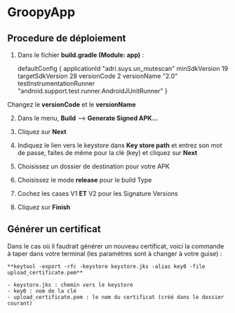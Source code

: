 # GroopyApp

## Procedure de déploiement

1) Dans le fichier **build.gradle (Module: app)** : 


	defaultConfig {
        applicationId "adri.suys.un_mutescan"
        minSdkVersion 19
        targetSdkVersion 28
        versionCode 2
        versionName "2.0"
        testInstrumentationRunner "android.support.test.runner.AndroidJUnitRunner"
    }
    
Changez le **versionCode** et le **versionName**


2) Dans le menu, **Build** --> **Generate Signed APK...**

3) Cliquez sur **Next**

4) Indiquez le lien vers le keystore dans **Key store path** et entrez son mot de passe, faites de même pour la clé (key) et cliquez sur **Next**

5) Choisissez un dossier de destination pour votre APK

6) Choisissez le mode **release** pour le build Type

7) Cochez les cases V1 **ET** V2 pour les Signature Versions 

8) Cliquez sur **Finish**

## Générer un certificat

Dans le cas où il faudrait générer un nouveau certificat, voici la commande à taper dans votre terminal (les paramètres sont à changer à votre guise) :

	**keytool -export -rfc -keystore keystore.jks -alias key0 -file upload_certificate.pem**

	- keystore.jks : chemin vers le keystore
	- key0 : nom de la clé
	- upload_certificate.pem : le nom du certificat (créé dans le dossier courant)
	


